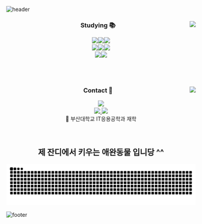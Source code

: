 ![header](https://capsule-render.vercel.app/api?type=waving&color=auto&height=100&section=header&text=Leebyeonchan)
<div align = "center">
   <img align="right" src="https://github-readme-stats.vercel.app/api?username=mark77234&theme=dark&show_icons=true"/>

  ### Studying 📚
  
  <img src="https://img.shields.io/badge/-Flutter-02569B?style=flat-square&logo=flutter&logoColor=white"><img src="https://img.shields.io/badge/-Kotlin-7F52FF?style=flat-square&logo=kotlin&logoColor=white"><img src="https://img.shields.io/badge/-Swift-F05138?style=flat-square&logo=swift&logoColor=white">
  <br>
  <img src="https://img.shields.io/badge/-JavaScript-F7DF1E?style=flat-square&logo=javascript&logoColor=white"><img src="https://img.shields.io/badge/-HTML-E34F26?style=flat-square&logo=html5&logoColor=white"><img src="https://img.shields.io/badge/-CSS-1572B6?style=flat-square&logo=css3&logoColor=white">
  <br>
  <img src="https://img.shields.io/badge/-C-00599C?style=flat-square&logo=c&logoColor=white"><img src="https://img.shields.io/badge/-Python-3776AB?style=flat-square&logo=python&logoColor=white">
  <br><br><br><br>
  
</div>

<div align = "center">
  
  <img align="right" src="http://mazassumnida.wtf/api/v2/generate_badge?boj=mark7723"/>

 ### Contact 🔗
   <img src="https://hits.seeyoufarm.com/api/count/incr/badge.svg?url=https%3A%2F%2Fgithub.com%2Fmark77234%2Fhit-counter&count_bg=%233EDAC4&title_bg=%23555555&icon=github.svg&icon_color=%23E7E7E7&title=mark77234&edge_flat=false"/>
   <br>
  <a href="https://www.instagram.com/mark77234/">
    <img src="https://img.shields.io/badge/Instagram-ff0069?style=flat-square&logo=Instagram&logoColor=white"/>
  </a>
  <a href="https://mark7723.tistory.com/">
    <img src="https://img.shields.io/badge/tistory-e74c3c?style=flat-square&logo=tistory&logoColor=white"/>
  </a>
  <br>
  🏫 부산대학교 IT응용공학과 재학
  <br><br><br>
   

</div>
<div align="center">

   ## 제 잔디에서 키우는 애완동물 입니당 ^^
   <img src="https://github.com/mark77234/mark77234/blob/output/github-contribution-grid-snake.svg"/>
</div>


![footer](https://capsule-render.vercel.app/api?type=waving&color=auto&height=100&section=footer)
